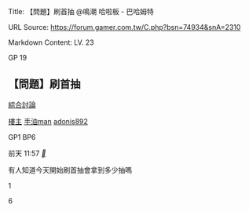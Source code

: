 Title: 【問題】刷首抽 @鳴潮 哈啦板 - 巴哈姆特

URL Source: https://forum.gamer.com.tw/C.php?bsn=74934&snA=2310

Markdown Content:
LV. 23

GP 19





[](https://home.gamer.com.tw/adonis892)

【問題】刷首抽
-------

[綜合討論](https://forum.gamer.com.tw/B.php?bsn=74934&subbsn=15)

[樓主](https://forum.gamer.com.tw/Co.php?bsn=74934&sn=21490&subbsn=15&bPage=0) [手油man](https://home.gamer.com.tw/adonis892) [adonis892](https://home.gamer.com.tw/adonis892)

GP1 BP6

前天 11:57 [__](https://prj.gamer.com.tw/app2u/bahaapp.html "手機發文")

有人知道今天開始刷首抽會拿到多少抽嗎

1

6

